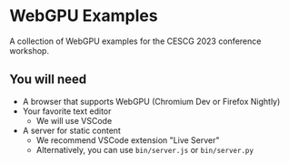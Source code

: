 # WebGPU Examples
A collection of WebGPU examples for the CESCG 2023 conference workshop.

## You will need

* A browser that supports WebGPU (Chromium Dev or Firefox Nightly)
* Your favorite text editor
    * We will use VSCode
* A server for static content
    * We recommend VSCode extension "Live Server"
    * Alternatively, you can use `bin/server.js` or `bin/server.py`
